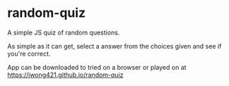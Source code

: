 # random-quiz
A simple JS quiz of random questions.

  As simple as it can get, select a answer from the choices given and see if you're correct.
  
  App can be downloaded to tried on a browser or played on at https://jwong421.github.io/random-quiz
